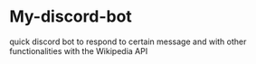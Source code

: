 # My-discord-bot
quick discord bot to respond to certain message and with other functionalities with the Wikipedia API
